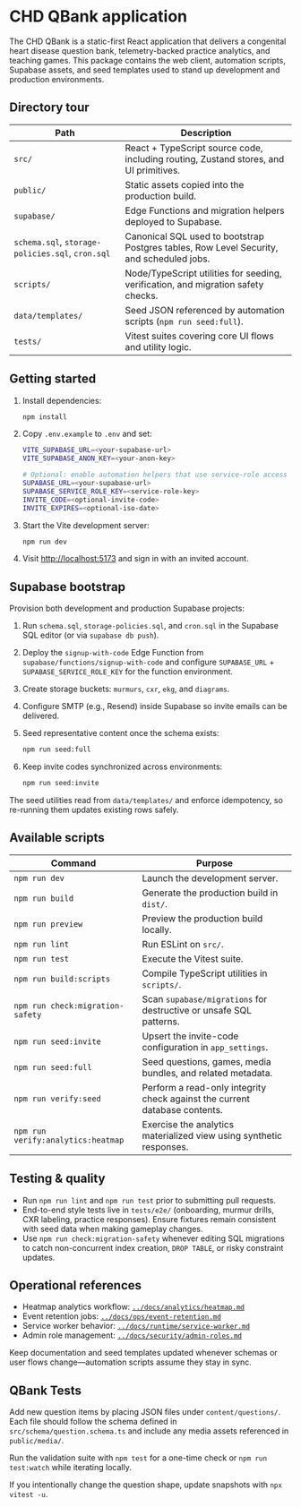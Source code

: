 # CHD QBank application

The CHD QBank is a static-first React application that delivers a congenital heart disease question bank, telemetry-backed practice analytics, and teaching games. This package contains the web client, automation scripts, Supabase assets, and seed templates used to stand up development and production environments.

## Directory tour

| Path | Description |
| --- | --- |
| `src/` | React + TypeScript source code, including routing, Zustand stores, and UI primitives. |
| `public/` | Static assets copied into the production build. |
| `supabase/` | Edge Functions and migration helpers deployed to Supabase. |
| `schema.sql`, `storage-policies.sql`, `cron.sql` | Canonical SQL used to bootstrap Postgres tables, Row Level Security, and scheduled jobs. |
| `scripts/` | Node/TypeScript utilities for seeding, verification, and migration safety checks. |
| `data/templates/` | Seed JSON referenced by automation scripts (`npm run seed:full`). |
| `tests/` | Vitest suites covering core UI flows and utility logic. |

## Getting started

1. Install dependencies:

   ```bash
   npm install
   ```

2. Copy `.env.example` to `.env` and set:

   ```bash
   VITE_SUPABASE_URL=<your-supabase-url>
   VITE_SUPABASE_ANON_KEY=<your-anon-key>

   # Optional: enable automation helpers that use service-role access
   SUPABASE_URL=<your-supabase-url>
   SUPABASE_SERVICE_ROLE_KEY=<service-role-key>
   INVITE_CODE=<optional-invite-code>
   INVITE_EXPIRES=<optional-iso-date>
   ```

3. Start the Vite development server:

   ```bash
   npm run dev
   ```

4. Visit [http://localhost:5173](http://localhost:5173) and sign in with an invited account.

## Supabase bootstrap

Provision both development and production Supabase projects:

1. Run `schema.sql`, `storage-policies.sql`, and `cron.sql` in the Supabase SQL editor (or via `supabase db push`).
2. Deploy the `signup-with-code` Edge Function from `supabase/functions/signup-with-code` and configure `SUPABASE_URL` + `SUPABASE_SERVICE_ROLE_KEY` for the function environment.
3. Create storage buckets: `murmurs`, `cxr`, `ekg`, and `diagrams`.
4. Configure SMTP (e.g., Resend) inside Supabase so invite emails can be delivered.
5. Seed representative content once the schema exists:

   ```bash
   npm run seed:full
   ```

6. Keep invite codes synchronized across environments:

   ```bash
   npm run seed:invite
   ```

The seed utilities read from `data/templates/` and enforce idempotency, so re-running them updates existing rows safely.

## Available scripts

| Command | Purpose |
| --- | --- |
| `npm run dev` | Launch the development server. |
| `npm run build` | Generate the production build in `dist/`. |
| `npm run preview` | Preview the production build locally. |
| `npm run lint` | Run ESLint on `src/`. |
| `npm run test` | Execute the Vitest suite. |
| `npm run build:scripts` | Compile TypeScript utilities in `scripts/`. |
| `npm run check:migration-safety` | Scan `supabase/migrations` for destructive or unsafe SQL patterns. |
| `npm run seed:invite` | Upsert the invite-code configuration in `app_settings`. |
| `npm run seed:full` | Seed questions, games, media bundles, and related metadata. |
| `npm run verify:seed` | Perform a read-only integrity check against the current database contents. |
| `npm run verify:analytics:heatmap` | Exercise the analytics materialized view using synthetic responses. |

## Testing & quality

- Run `npm run lint` and `npm run test` prior to submitting pull requests.
- End-to-end style tests live in `tests/e2e/` (onboarding, murmur drills, CXR labeling, practice responses). Ensure fixtures remain consistent with seed data when making gameplay changes.
- Use `npm run check:migration-safety` whenever editing SQL migrations to catch non-concurrent index creation, `DROP TABLE`, or risky constraint updates.

## Operational references

- Heatmap analytics workflow: [`../docs/analytics/heatmap.md`](../docs/analytics/heatmap.md)
- Event retention jobs: [`../docs/ops/event-retention.md`](../docs/ops/event-retention.md)
- Service worker behavior: [`../docs/runtime/service-worker.md`](../docs/runtime/service-worker.md)
- Admin role management: [`../docs/security/admin-roles.md`](../docs/security/admin-roles.md)

Keep documentation and seed templates updated whenever schemas or user flows change—automation scripts assume they stay in sync.

## QBank Tests

Add new question items by placing JSON files under `content/questions/`. Each file should follow the schema defined in `src/schema/question.schema.ts` and include any media assets referenced in `public/media/`.

Run the validation suite with `npm test` for a one-time check or `npm run test:watch` while iterating locally.

If you intentionally change the question shape, update snapshots with `npx vitest -u`.
